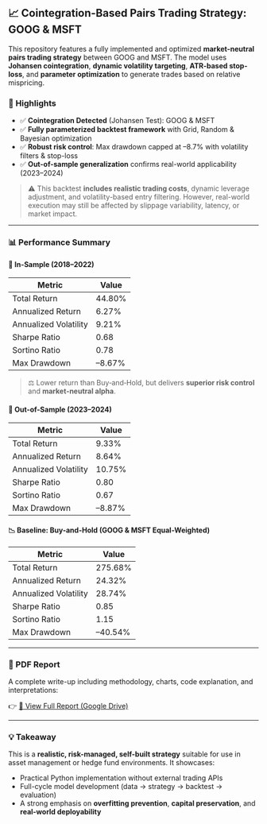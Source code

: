 ## 📈 Cointegration-Based Pairs Trading Strategy: GOOG & MSFT

This repository features a fully implemented and optimized **market-neutral pairs trading strategy** between GOOG and MSFT. The model uses **Johansen cointegration**, **dynamic volatility targeting**, **ATR-based stop-loss**, and **parameter optimization** to generate trades based on relative mispricing.

### 🚀 Highlights
- ✅ **Cointegration Detected** (Johansen Test): GOOG & MSFT
- ✅ **Fully parameterized backtest framework** with Grid, Random & Bayesian optimization
- ✅ **Robust risk control**: Max drawdown capped at –8.7% with volatility filters & stop-loss
- ✅ **Out-of-sample generalization** confirms real-world applicability (2023–2024)
  
> ⚠️ This backtest **includes realistic trading costs**, dynamic leverage adjustment, and volatility-based entry filtering. However, real-world execution may still be affected by slippage variability, latency, or market impact.

---

### 📊 Performance Summary

#### 🔁 In-Sample (2018–2022)
| Metric                | Value         |
|-----------------------|---------------|
| Total Return          | 44.80%        |
| Annualized Return     | 6.27%         |
| Annualized Volatility | 9.21%         |
| Sharpe Ratio          | 0.68          |
| Sortino Ratio         | 0.78          |
| Max Drawdown          | –8.67%        |

> ⚖️ Lower return than Buy‑and‑Hold, but delivers **superior risk control** and **market‑neutral alpha**.

#### 🧪 Out-of-Sample (2023–2024)
| Metric                | Value         |
|-----------------------|---------------|
| Total Return          | 9.33%         |
| Annualized Return     | 8.64%         |
| Annualized Volatility | 10.75%        |
| Sharpe Ratio          | 0.80          |
| Sortino Ratio         | 0.67          |
| Max Drawdown          | –8.87%        |

#### 📉 Baseline: Buy-and-Hold (GOOG & MSFT Equal-Weighted)
| Metric                | Value         |
|-----------------------|---------------|
| Total Return          | 275.68%       |
| Annualized Return     | 24.32%        |
| Annualized Volatility | 28.74%        |
| Sharpe Ratio          | 0.85          |
| Sortino Ratio         | 1.15          |
| Max Drawdown          | –40.54%       |

---

### 📄 PDF Report
A complete write-up including methodology, charts, code explanation, and interpretations:

👉 [📄 View Full Report (Google Drive)](https://drive.google.com/file/d/1ZEI7BnvRLfd9WSh-Igyba2ojisQhTBeQ/view?usp=sharing)

---

### 💡 Takeaway
This is a **realistic, risk-managed, self-built strategy** suitable for use in asset management or hedge fund environments. It showcases:

- Practical Python implementation without external trading APIs
- Full-cycle model development (data → strategy → backtest → evaluation)
- A strong emphasis on **overfitting prevention**, **capital preservation**, and **real-world deployability**
